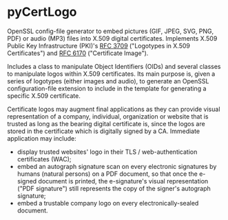 # pyCertLogo
OpenSSL config-file generator to embed pictures (GIF, JPEG, SVG, PNG, PDF) or audio (MP3) files into X.509 digital certificates.
Implements X.509 Public Key Infrastructure (PKI)'s [RFC 3709]([https://](https://www.rfc-editor.org/rfc/rfc3709)) ("Logotypes in X.509 Certificates") and [RFC 6170](https://www.rfc-editor.org/rfc/rfc6170) ("Certificate Image").

Includes a class to manipulate Object Identifiers (OIDs) and several classes to manipulate logos within X.509 certificates.
Its main purpose is, given a series of logotypes (either images and audio), to generate an OpenSSL configuration-file extension to include in the template for generating a specific X.509 certificate.

Certificate logos may augment final applications as they can provide visual representation of a company, individual, organization or website that is trusted as long as the bearing digital certificate is, since the logos are stored in the certificate which is digitally signed by a CA.
Immediate application may include:
 * display trusted websites' logo in their TLS / web-authentication certificates (WAC);
 * embed an autograph signature scan on every electronic signatures by humans (natural persons) on a PDF document, so that once the e-signed document is printed, the e-signature's visual representation ("PDF signature") still represents the copy of the signer's autograph signature;
 * embed a trustable company logo on every electronically-sealed document.
